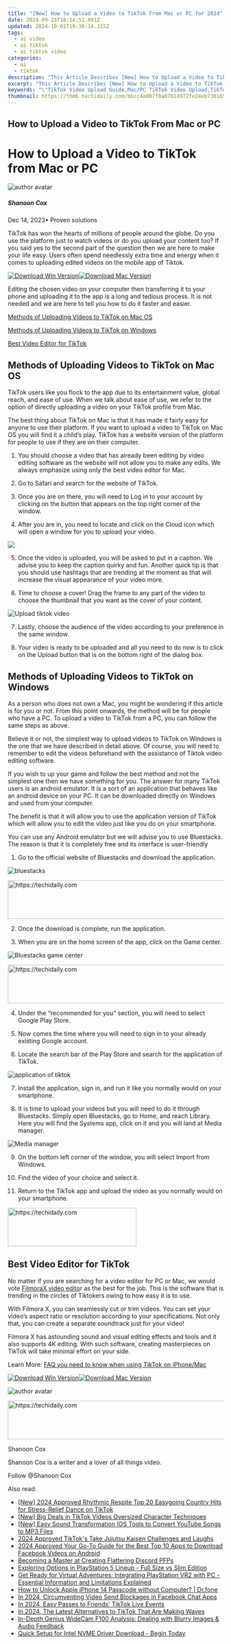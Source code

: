 ```yaml
---
title: "[New] How to Upload a Video to TikTok From Mac or PC for 2024"
date: 2024-09-25T16:14:51.091Z
updated: 2024-10-01T19:30:14.315Z
tags:
  - ai video
  - ai tiktok
  - ai tiktok video
categories:
  - ai
  - tiktok
description: "This Article Describes [New] How to Upload a Video to TikTok From Mac or PC for 2024"
excerpt: "This Article Describes [New] How to Upload a Video to TikTok From Mac or PC for 2024"
keywords: "\"TikTok Video Upload Guide,Mac/PC TikTok Video Upload,TikTok Upload Instructions,Upload Video on TikTok Mac,PC TikTok Video Sharing,Video Upload to TikTok Platform,Step-by-Step TikTok Upload Guide\""
thumbnail: https://thmb.techidaily.com/bbcc4a007f0a07614972fe24eb730165421ff81b1eea5d7fad50043a76fd78c0.jpg
---
```


## How to Upload a Video to TikTok From Mac or PC

# How to Upload a Video to TikTok from Mac or PC

![author avatar](https://images.wondershare.com/filmora/article-images/shannon-cox.jpg)

##### Shanoon Cox

 Dec 14, 2023• Proven solutions

TikTok has won the hearts of millions of people around the globe. Do you use the platform just to watch videos or do you upload your content too? If you said yes to the second part of the question then we are here to make your life easy. Users often spend needlessly extra time and energy when it comes to uploading edited videos on the mobile app of Tiktok.

[![Download Win Version](https://images.wondershare.com/filmora/guide/download-btn-win.jpg)](https://tools.techidaily.com/wondershare/filmora/download/)[![Download Mac Version](https://images.wondershare.com/filmora/guide/download-btn-mac.jpg)](https://tools.techidaily.com/wondershare/filmora/download/)

Editing the chosen video on your computer then transferring it to your phone and uploading it to the app is a long and tedious process. It is not needed and we are here to tell you how to do it faster and easier.

[Methods of Uploading Videos to TikTok on Mac OS](#s1)

[Methods of Uploading Videos to TikTok on Windows](#s2)

[Best Video Editor for TikTok](#s3)

## Methods of Uploading Videos to TikTok on Mac OS

TikTok users like you flock to the app due to its entertainment value, global reach, and ease of use. When we talk about ease of use, we refer to the option of directly uploading a video on your TikTok profile from Mac.

The best thing about TikTok on Mac is that it has made it fairly easy for anyone to use their platform. If you want to upload a video to TikTok on Mac OS you will find it a child’s play. TikTok has a website version of the platform for people to use if they are on their computer.

1. You should choose a video that has already been editing by video editing software as the website will not allow you to make any edits. We always emphasize using only the best video editor for Mac.

2. Go to Safari and search for the website of TikTok.

3. Once you are on there, you will need to Log in to your account by clicking on the button that appears on the top right corner of the window.

4. After you are in, you need to locate and click on the Cloud icon which will open a window for you to upload your video.

![](https://images.wondershare.com/filmora/Mac-articles/cloud-icon.jpg)

5. Once the video is uploaded, you will be asked to put in a caption. We advise you to keep the caption quirky and fun. Another quick tip is that you should use hashtags that are trending at the moment as that will increase the visual appearance of your video more.

6. Time to choose a cover! Drag the frame to any part of the video to choose the thumbnail that you want as the cover of your content.

 ![Upload tiktok video](https://images.wondershare.com/filmora/Mac-articles/Upload-tiktok-video.jpg)

7. Lastly, choose the audience of the video according to your preference in the same window.

8. Your video is ready to be uploaded and all you need to do now is to click on the Upload button that is on the bottom right of the dialog box.

## Methods of Uploading Videos to TikTok on Windows

As a person who does not own a Mac, you might be wondering if this article is for you or not. From this point onwards, the method will be for people who have a PC. To upload a video to TikTok from a PC, you can follow the same steps as above.

Believe it or not, the simplest way to upload videos to TikTok on Windows is the one that we have described in detail above. Of course, you will need to remember to edit the videos beforehand with the assistance of Tiktok video editing software.

If you wish to up your game and follow the best method and not the simplest one then we have something for you. The answer for many TikTok users is an android emulator. It is a sort of an application that behaves like an android device on your PC. It can be downloaded directly on Windows and used from your computer.

The benefit is that it will allow you to use the application version of TikTok which will allow you to edit the video just like you do on your smartphone.

You can use any Android emulator but we will advise you to use Bluestacks. The reason is that it is completely free and its interface is user-friendly

1. Go to the official website of Bluestacks and download the application.

![bluestacks](https://images.wondershare.com/filmora/Mac-articles/bluestacks.jpg)

<!-- affiliate ads begin -->
<a href="https://electronicx.pxf.io/c/5597632/1167086/14483" target="_top" id="1167086">
  <img src="//a.impactradius-go.com/display-ad/14483-1167086" border="0" alt="https://techidaily.com" width="728" height="90"/>
</a>
<img height="0" width="0" src="https://electronicx.pxf.io/i/5597632/1167086/14483" style="position:absolute;visibility:hidden;" border="0" />
<!-- affiliate ads end -->

2. Once the download is complete, run the application.

3. When you are on the home screen of the app, click on the Game center.

![Bluestacks game center](https://images.wondershare.com/filmora/Mac-articles/Bluestacks-game-center.jpg)

<!-- affiliate ads begin -->
<a href="https://aligracehair.sjv.io/c/5597632/1918719/19272" target="_top" id="1918719">
  <img src="//a.impactradius-go.com/display-ad/19272-1918719" border="0" alt="https://techidaily.com" width="728" height="90"/>
</a>
<img height="0" width="0" src="https://aligracehair.sjv.io/i/5597632/1918719/19272" style="position:absolute;visibility:hidden;" border="0" />
<!-- affiliate ads end -->

4. Under the “recommended for you” section, you will need to select Google Play Store.

5. Now comes the time where you will need to sign in to your already existing Google account.

6. Locate the search bar of the Play Store and search for the application of TikTok.

![application of tiktok](https://images.wondershare.com/filmora/Mac-articles/application-of-tiktok.jpg)

7. Install the application, sign in, and run it like you normally would on your smartphone.

8. It is time to upload your videos but you will need to do it through Bluestacks. Simply open Bluestacks, go to Home, and reach Library. Here you will find the Systems app, click on it and you will land at Media manager.

![Media manager](https://images.wondershare.com/filmora/Mac-articles/Media-manager.jpg)

9. On the bottom left corner of the window, you will select Import from Windows.

10. Find the video of your choice and select it.

11. Return to the TikTok app and upload the video as you normally would on your smartphone.

<!-- affiliate ads begin -->
<a href="https://aligracehair.sjv.io/c/5597632/1948905/19272" target="_top" id="1948905">
  <img src="//a.impactradius-go.com/display-ad/19272-1948905" border="0" alt="https://techidaily.com" width="300" height="90"/>
</a>
<img height="0" width="0" src="https://aligracehair.sjv.io/i/5597632/1948905/19272" style="position:absolute;visibility:hidden;" border="0" />
<!-- affiliate ads end -->

## Best Video Editor for TikTok

No matter if you are searching for a video editor for PC or Mac, we would vote [FilmoraX video edito](https://tools.techidaily.com/wondershare/filmora/download/)r as the best for the job. This is the software that is trending in the circles of Tiktokers owing to how easy it is to use.

With Filmora X, you can seamlessly cut or trim videos. You can set your video’s aspect ratio or resolution according to your specifications. Not only that, you can create a separate soundtrack just for your video!

Filmora X has astounding sound and visual editing effects and tools and it also supports 4K editing. With such software, creating masterpieces on TikTok will take minimal effort on your side.

Learn More: [FAQ you need to know when using TikTok on iPhone/Mac](https://tools.techidaily.com/wondershare/filmora/download/)

[![Download Win Version](https://images.wondershare.com/filmora/guide/download-btn-win.jpg)](https://tools.techidaily.com/wondershare/filmora/download/)[![Download Mac Version](https://images.wondershare.com/filmora/guide/download-btn-mac.jpg)](https://tools.techidaily.com/wondershare/filmora/download/)

![author avatar](https://images.wondershare.com/filmora/article-images/shannon-cox.jpg)

<!-- affiliate ads begin -->
<a href="https://appsumo.8odi.net/c/5597632/2094418/7443" target="_top" id="2094418">
  <img src="//a.impactradius-go.com/display-ad/7443-2094418" border="0" alt="https://techidaily.com" width="728" height="90"/>
</a>
<img height="0" width="0" src="https://appsumo.8odi.net/i/5597632/2094418/7443" style="position:absolute;visibility:hidden;" border="0" />
<!-- affiliate ads end -->

Shanoon Cox

Shanoon Cox is a writer and a lover of all things video.

Follow @Shanoon Cox

<ins class="adsbygoogle"
      style="display:block"
      data-ad-client="ca-pub-7571918770474297"
      data-ad-slot="8358498916"
      data-ad-format="auto"
      data-full-width-responsive="true"></ins>

<span class="atpl-alsoreadstyle">Also read:</span>
<div><ul>
<li><a href="https://tiktok-video-recordings.techidaily.com/new-2024-approved-rhythmic-respite-top-20-easygoing-country-hits-for-stress-relief-dance-on-tiktok/"><u>[New] 2024 Approved Rhythmic Respite Top 20 Easygoing Country Hits for Stress-Relief Dance on TikTok</u></a></li>
<li><a href="https://tiktok-video-recordings.techidaily.com/new-big-deals-in-tiktok-videos-oversized-character-techniques/"><u>[New] Big Deals in TikTok Videos Oversized Character Techniques</u></a></li>
<li><a href="https://youtube-clips.techidaily.com/new-easy-sound-transformation-ios-tools-to-convert-youtube-songs-to-mp3-files/"><u>[New] Easy Sound Transformation IOS Tools to Convert YouTube Songs to MP3 Files</u></a></li>
<li><a href="https://tiktok-video-recordings.techidaily.com/2024-approved-tiktoks-take-jujutsu-kaisen-challenges-and-laughs/"><u>2024 Approved TikTok's Take Jujutsu Kaisen Challenges and Laughs</u></a></li>
<li><a href="https://facebook-video-recording.techidaily.com/2024-approved-your-go-to-guide-for-the-best-top-10-apps-to-download-facebook-videos-on-android/"><u>2024 Approved Your Go-To Guide for the Best Top 10 Apps to Download Facebook Videos on Android</u></a></li>
<li><a href="https://tiktok-video-recordings.techidaily.com/becoming-a-master-at-creating-flattering-discord-pfps/"><u>Becoming a Master at Creating Flattering Discord PFPs</u></a></li>
<li><a href="https://buynow-info.techidaily.com/exploring-options-in-playstation-5-lineup-full-size-vs-slim-edition/"><u>Exploring Options in PlayStation 5 Lineup - Full Size vs Slim Edition</u></a></li>
<li><a href="https://some-guidance.techidaily.com/get-ready-for-virtual-adventures-integrating-playstation-vr2-with-pc-essential-information-and-limitations-explained/"><u>Get Ready for Virtual Adventures: Integrating PlayStation VR2 with PC - Essential Information and Limitations Explained</u></a></li>
<li><a href="https://iphone-unlock.techidaily.com/how-to-unlock-apple-iphone-14-passcode-without-computer-drfone-by-drfone-ios/"><u>How to Unlock Apple iPhone 14 Passcode without Computer? | Dr.fone</u></a></li>
<li><a href="https://facebook-video-recording.techidaily.com/in-2024-circumventing-video-send-blockages-in-facebook-chat-apps/"><u>In 2024, Circumventing Video Send Blockages in Facebook Chat Apps</u></a></li>
<li><a href="https://tiktok-video-recordings.techidaily.com/in-2024-easy-passes-to-friends-tiktok-live-events/"><u>In 2024, Easy Passes to Friends' TikTok Live Events</u></a></li>
<li><a href="https://tiktok-video-recordings.techidaily.com/in-2024-the-latest-alternatives-to-tiktok-that-are-making-waves/"><u>In 2024, The Latest Alternatives to TikTok That Are Making Waves</u></a></li>
<li><a href="https://buynow-info.techidaily.com/in-depth-genius-widecam-f100-analysis-dealing-with-blurry-images-and-audio-feedback/"><u>In-Depth Genius WideCam F100 Analysis: Dealing with Blurry Images & Audio Feedback</u></a></li>
<li><a href="https://win-dash.techidaily.com/1722971084693-quick-setup-for-intel-nvme-driver-download-begin-today/"><u>Quick Setup for Intel NVME Driver Download - Begin Today</u></a></li>
</ul></div>

